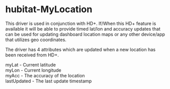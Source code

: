 # hubitat-MyLocation

This driver is used in conjunction with HD+. If/When this HD+ feature is available it will be able to provide timed lat/lon and accuracy updates that can be used for updating dashboard location maps or any other device/app that utilizes geo coordinates.

The driver has 4 attributes which are updated when a new location has been received from HD+.

myLat - Current latitude\
myLon - Current longitude\
myAcc - The accuracy of the location\
lastUpdated - The last update timestamp
